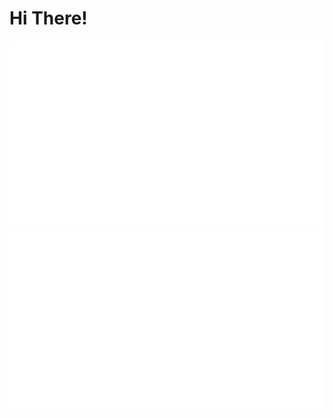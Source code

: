# Hi There!
![](https://raw.githubusercontent.com/pythoncrazy/github-stats/master/generated/overview.svg#gh-dark-mode-only)
![](https://raw.githubusercontent.com/pythoncrazy/github-stats/master/generated/overview.svg#gh-light-mode-only)
